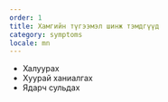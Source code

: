 ```yaml
---
order: 1
title: Хамгийн түгээмэл шинж тэмдгүүд
category: symptoms
locale: mn
---
```


- Халуурах
- Хуурай ханиалгах
- Ядарч сульдах
